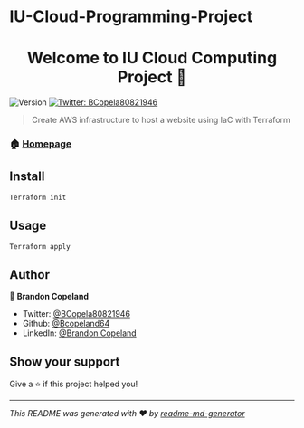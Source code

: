 # IU-Cloud-Programming-Project

<h1 align="center">Welcome to IU Cloud Computing Project 👋</h1>
<p>
  <img alt="Version" src="https://img.shields.io/badge/version-0.1-blue.svg?cacheSeconds=2592000" />
  <a href="https://twitter.com/BCopela80821946" target="_blank">
    <img alt="Twitter: BCopela80821946" src="https://img.shields.io/twitter/follow/BCopela80821946.svg?style=social" />
  </a>
</p>

> Create AWS infrastructure to host a website using IaC with Terraform

### 🏠 [Homepage](https://github.com/Bcopeland64/IU-Cloud-Programming-Project)

## Install

```sh
Terraform init
```

## Usage

```sh
Terraform apply 
```

## Author

👤 **Brandon Copeland**

* Twitter: [@BCopela80821946](https://twitter.com/BCopela80821946)
* Github: [@Bcopeland64](https://github.com/Bcopeland64)
* LinkedIn: [@Brandon Copeland](https://linkedin.com/in/brandon-copeland64)

## Show your support

Give a ⭐️ if this project helped you!

***
_This README was generated with ❤️ by [readme-md-generator](https://github.com/kefranabg/readme-md-generator)_
